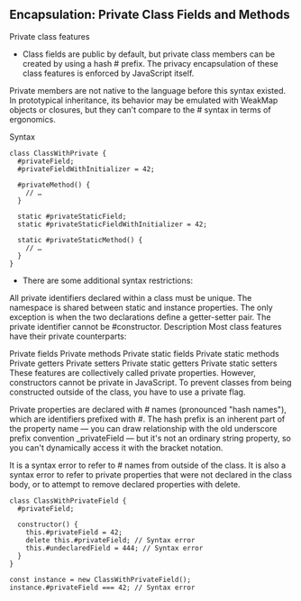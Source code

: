 ## Encapsulation: Private Class Fields and Methods

Private class features
- Class fields are public by default, but private class members can be created by using a hash # prefix. The privacy encapsulation of these class features is enforced by JavaScript itself.

Private members are not native to the language before this syntax existed. In prototypical inheritance, its behavior may be emulated with WeakMap objects or closures, but they can't compare to the # syntax in terms of ergonomics.

Syntax
```
class ClassWithPrivate {
  #privateField;
  #privateFieldWithInitializer = 42;

  #privateMethod() {
    // …
  }

  static #privateStaticField;
  static #privateStaticFieldWithInitializer = 42;

  static #privateStaticMethod() {
    // …
  }
}
```
- There are some additional syntax restrictions:

All private identifiers declared within a class must be unique. The namespace is shared between static and instance properties. The only exception is when the two declarations define a getter-setter pair.
The private identifier cannot be #constructor.
Description
Most class features have their private counterparts:

Private fields
Private methods
Private static fields
Private static methods
Private getters
Private setters
Private static getters
Private static setters
These features are collectively called private properties. However, constructors cannot be private in JavaScript. To prevent classes from being constructed outside of the class, you have to use a private flag.

Private properties are declared with # names (pronounced "hash names"), which are identifiers prefixed with #. The hash prefix is an inherent part of the property name — you can draw relationship with the old underscore prefix convention _privateField — but it's not an ordinary string property, so you can't dynamically access it with the bracket notation.

It is a syntax error to refer to # names from outside of the class. It is also a syntax error to refer to private properties that were not declared in the class body, or to attempt to remove declared properties with delete.
```
class ClassWithPrivateField {
  #privateField;

  constructor() {
    this.#privateField = 42;
    delete this.#privateField; // Syntax error
    this.#undeclaredField = 444; // Syntax error
  }
}

const instance = new ClassWithPrivateField();
instance.#privateField === 42; // Syntax error
```